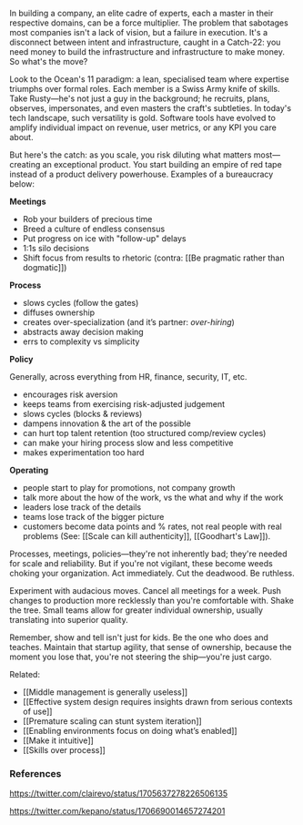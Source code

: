 In building a company, an elite cadre of experts, each a master in their respective domains, can be a force multiplier. The problem that sabotages most companies isn't a lack of vision, but a failure in execution. It's a disconnect between intent and infrastructure, caught in a Catch-22: you need money to build the infrastructure and infrastructure to make money. So what's the move?

Look to the Ocean's 11 paradigm: a lean, specialised team where expertise triumphs over formal roles. Each member is a Swiss Army knife of skills. Take Rusty—he's not just a guy in the background; he recruits, plans, observes, impersonates, and even masters the craft's subtleties. In today's tech landscape, such versatility is gold. Software tools have evolved to amplify individual impact on revenue, user metrics, or any KPI you care about.

But here's the catch: as you scale, you risk diluting what matters most—creating an exceptional product. You start building an empire of red tape instead of a product delivery powerhouse. Examples of a bureaucracy below:

**Meetings**
- Rob your builders of precious time
- Breed a culture of endless consensus
- Put progress on ice with "follow-up" delays
- 1:1s silo decisions
- Shift focus from results to rhetoric (contra: [[Be pragmatic rather than dogmatic]])

**Process**
- slows cycles (follow the gates)
- diffuses ownership
- creates over-specialization (and it’s partner: *over-hiring*)
- abstracts away decision making
- errs to complexity vs simplicity 

**Policy**

Generally, across everything from HR, finance, security, IT, etc.

- encourages risk aversion
- keeps teams from exercising risk-adjusted judgement
- slows cycles (blocks & reviews)
- dampens innovation & the art of the possible
- can hurt top talent retention (too structured comp/review cycles)
- can make your hiring process slow and less competitive
- makes experimentation too hard 

**Operating**

- people start to play for promotions, not company growth
- talk more about the how of the work, vs the what and why if the work
- leaders lose track of the details
- teams lose track of the bigger picture
- customers become data points and % rates, not real people with real problems (See: [[Scale can kill authenticity]], [[Goodhart's Law]]).

Processes, meetings, policies—they're not inherently bad; they're needed for scale and reliability. But if you're not vigilant, these become weeds choking your organization. Act immediately. Cut the deadwood. Be ruthless.

Experiment with audacious moves. Cancel all meetings for a week. Push changes to production more recklessly than you're comfortable with. Shake the tree. Small teams allow for greater individual ownership, usually translating into superior quality.

Remember, show and tell isn't just for kids. Be the one who does and teaches. Maintain that startup agility, that sense of ownership, because the moment you lose that, you're not steering the ship—you're just cargo.

Related: 

- [[Middle management is generally useless]] 
- [[Effective system design requires insights drawn from serious contexts of use]]
- [[Premature scaling can stunt system iteration]] 
- [[Enabling environments focus on doing what’s enabled]]
- [[Make it intuitive]]
- [[Skills over process]]


### References

https://twitter.com/clairevo/status/1705637278226506135

https://twitter.com/kepano/status/1706690014657274201